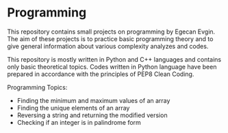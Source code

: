 # Programming
This repository contains small projects on programming by Egecan Evgin. 
The aim of these projects is to practice basic programming theory and to give general information about various complexity analyzes and codes.


This repository is mostly written in Python and C++ languages and contains only basic theoretical topics. Codes written in Python language have been prepared in accordance with the principles of PEP8 Clean Coding. 

Programming Topics:
- Finding the minimum and maximum values of an array
- Finding the unique elements of an array
- Reversing a string and returning the modified version
- Checking if an integer is in palindrome form
